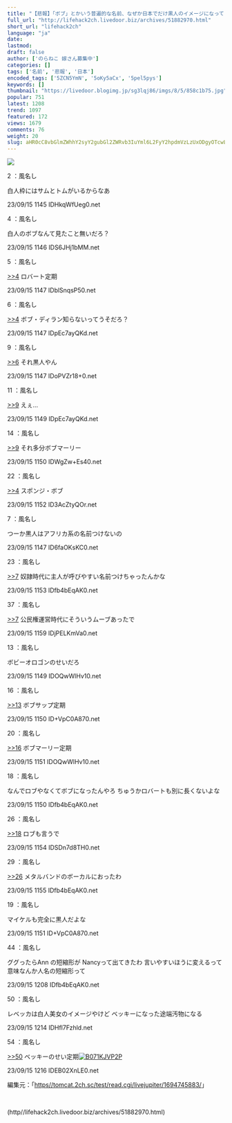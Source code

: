 ```yaml
---
title: "【悲報】「ボブ」とかいう普遍的な名前、なぜか日本でだけ黒人のイメージになってしまう"
full_url: "http://lifehack2ch.livedoor.biz/archives/51882970.html"
short_url: "lifehack2ch"
language: "ja"
date: 
lastmod: 
draft: false
author: ['のらねこ 嫁さん募集中']
categories: []
tags: ['名前', '悲報', '日本']
encoded_tags: ['5ZCN5YmN', '5oKy5aCx', '5pel5pys']
keywords: []
thumbnail: "https://livedoor.blogimg.jp/sg3lqj86/imgs/8/5/858c1b75.jpg"
popular: 751
latest: 1208
trend: 1097
featured: 172
views: 1679
comments: 76
weight: 20
slug: aHR0cC8vbGlmZWhhY2syY2gubGl2ZWRvb3IuYml6L2FyY2hpdmVzLzUxODgyOTcwLmh0bWw=
---
```


![](https://livedoor.blogimg.jp/sg3lqj86/imgs/8/5/858c1b75.jpg)

<div><p class='t_name'>2 ：風名し</p> <p class='r4'>白人枠にはサムとトムがいるからなあ </p><p>23/09/15 1145 IDHkqWfUeg0.net</p> <p class='t_name'>4 ：風名し</p> <p class='r2'>白人のボブなんて見たこと無いだろ？ </p><p>23/09/15 1146 IDS6JHj1bMM.net</p> <p class='t_name_res'>5 ：風名し</p> <p class='r4'><a href='#res_4'>>>4</a> ロバート定期 </p><p>23/09/15 1147 IDblSnqsP50.net</p> <p class='t_name_res'>6 ：風名し</p> <p class='r4'><a href='#res_4'>>>4</a> ボブ・ディラン知らないってうそだろ？ </p><p>23/09/15 1147 IDpEc7ayQKd.net</p> <p class='t_name_res'>9 ：風名し</p> <p class='r4'><a href='#res_6'>>>6</a> それ黒人やん </p><p>23/09/15 1147 IDoPVZr18+0.net</p> <p class='t_name_res'>11 ：風名し</p> <p class='r4'><a href='#res_9'>>>9</a> えぇ… </p><p>23/09/15 1149 IDpEc7ayQKd.net</p> <p class='t_name_res'>14 ：風名し</p> <p class='r4'><a href='#res_9'>>>9</a> それ多分ボブマーリー </p><p>23/09/15 1150 IDWgZw+Es40.net</p> <p class='t_name_res'>22 ：風名し</p> <p class='r4'><a href='#res_4'>>>4</a> スポンジ・ボブ </p><p>23/09/15 1152 ID3AcZtyQOr.net</p> <p class='t_name'>7 ：風名し</p> <p class='r1'>つーか黒人はアフリカ系の名前つけないの </p><p>23/09/15 1147 ID6faOKsKC0.net</p> <p class='t_name_res'>23 ：風名し</p> <p class='r4'><a href='#res_7'>>>7</a> 奴隷時代に主人が呼びやすい名前つけちゃったんかな </p><p>23/09/15 1153 IDfb4bEqAK0.net</p> <p class='t_name_res'>37 ：風名し</p> <p class='r4'><a href='#res_7'>>>7</a> 公民権運営時代にそういうムーブあったで </p><p>23/09/15 1159 IDjPELKmVa0.net</p> <p class='t_name'>13 ：風名し</p> <p class='r2'>ボビーオロゴンのせいだろ </p><p>23/09/15 1149 IDOQwWlHv10.net</p> <p class='t_name_res'>16 ：風名し</p> <p class='r4'><a href='#res_13'>>>13</a> ボブサップ定期 </p><p>23/09/15 1150 ID+VpC0A870.net</p> <p class='t_name_res'>20 ：風名し</p> <p class='r4'><a href='#res_16'>>>16</a> ボブマーリー定期 </p><p>23/09/15 1151 IDOQwWlHv10.net</p> <p class='t_name'>18 ：風名し</p> <p class='r1'>なんでロブやなくてボブになったんやろ ちゅうかロバートも別に長くないよな </p><p>23/09/15 1150 IDfb4bEqAK0.net</p> <p class='t_name_res'>26 ：風名し</p> <p class='r4'><a href='#res_18'>>>18</a> ロブも言うで </p><p>23/09/15 1154 IDSDn7d8TH0.net</p> <p class='t_name_res'>29 ：風名し</p> <p class='r4'><a href='#res_26'>>>26</a> メタルバンドのボーカルにおったわ </p><p>23/09/15 1155 IDfb4bEqAK0.net</p> <p class='t_name'>19 ：風名し</p> <p class='r4'>マイケルも完全に黒人だよな </p><p>23/09/15 1151 ID+VpC0A870.net</p> <p class='t_name'>44 ：風名し</p> <p class='r4'>ググったらAnn の短縮形が Nancyって出てきたわ 言いやすいほうに変えるって意味なんか人名の短縮形って </p><p>23/09/15 1208 IDfb4bEqAK0.net</p> <p class='t_name'>50 ：風名し</p> <p class='r4'>レベッカは白人美女のイメージやけど ベッキーになった途端汚物になる </p><p>23/09/15 1214 IDHfl7Fzhld.net</p> <p class='t_name_res'>54 ：風名し</p> <p class='r2'><a href='#res_50'>>>50</a> ベッキーのせい定期<a href='https//www.amazon.co.jp/dp/B071KJVP2P/?tag=nishiky24-22' target='_blank'><img src='https//m.media-amazon.com/images/I/41kZ2zonW3L._SL500_.jpg' alt='B071KJVP2P' border='0'></a> </p><p>23/09/15 1216 IDEB02XnLE0.net</p> <p class='p_url'>編集元：「<a href='https//tomcat.2ch.sc/test/read.cgi/livejupiter/1694745883/' target='_blank'>https//tomcat.2ch.sc/test/read.cgi/livejupiter/1694745883/</a>」</p> <br clear='all'></div>

(http//lifehack2ch.livedoor.biz/archives/51882970.html)
